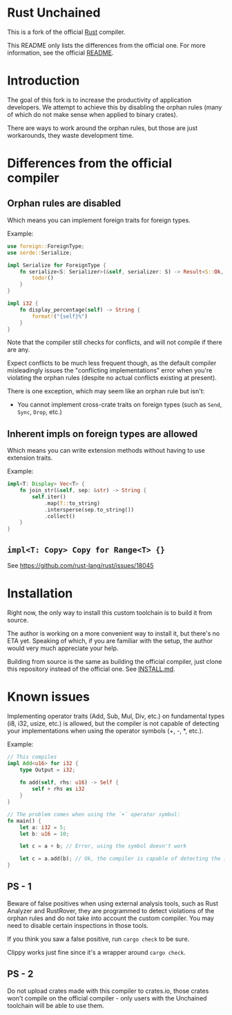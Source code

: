 # Rust Unchained

This is a fork of the official [Rust](https://github.com/rust-lang) compiler.

This README only lists the differences from the official one. For more information, see the official [README](https://github.com/rust-lang/rust).

# Introduction

The goal of this fork is to increase the productivity of application developers. 
We attempt to achieve this by disabling the orphan rules (many of which do not make sense when applied to binary crates).

There are ways to work around the orphan rules, but those are just workarounds, they waste development time.

# Differences from the official compiler

## Orphan rules are disabled
Which means you can implement foreign traits for foreign types.

Example:
```rust
use foreign::ForeignType;
use serde::Serialize;

impl Serialize for ForeignType {
    fn serialize<S: Serializer>(&self, serializer: S) -> Result<S::Ok, S::Error> {
        todo!()
    }
}

impl i32 {
    fn display_percentage(self) -> String {
        format!("{self}%")
    }
}
```

Note that the compiler still checks for conflicts, and will not compile if there are any.

Expect conflicts to be much less frequent though, as the default compiler misleadingly 
issues the "conflicting implementations" error when you're violating the orphan rules
(despite no actual conflicts existing at present).

There is one exception, which may seem like an orphan rule but isn't:
- You cannot implement cross-crate traits on foreign types (such as `Send`, `Sync`, `Drop`, etc.)

## Inherent impls on foreign types are allowed
Which means you can write extension methods without having to use extension traits.

Example:
```rust
impl<T: Display> Vec<T> {
    fn join_str(&self, sep: &str) -> String {
	    self.iter()
		    .map(T::to_string)
		    .intersperse(sep.to_string())
		    .collect()
    }
}
```

## `impl<T: Copy> Copy for Range<T> {}`
See https://github.com/rust-lang/rust/issues/18045

# Installation

Right now, the only way to install this custom toolchain is to build it from source.

The author is working on a more convenient way to install it, but there's no ETA yet.
Speaking of which, if you are familiar with the setup, the author would very much appreciate your help.

Building from source is the same as building the official compiler, just clone this repository instead of the official one.
See [INSTALL.md](INSTALL.md).

# Known issues

Implementing operator traits (Add, Sub, Mul, Div, etc.) on fundamental types (i8, i32, usize, etc.) is allowed, 
but the compiler is not capable of detecting your implementations when using the operator symbols (+, -, *, etc.). 

Example:
```rust
// This compiles
impl Add<u16> for i32 {
    type Output = i32;
    
    fn add(self, rhs: u16) -> Self {
        self + rhs as i32
    }
}

// The problem comes when using the `+` operator symbol:
fn main() {
	let a: i32 = 5;
	let b: u16 = 10;

	let c = a + b; // Error, using the symbol doesn't work

	let c = a.add(b); // Ok, the compiler is capable of detecting the implementation when using the method.
}
```

## PS - 1
Beware of false positives when using external analysis tools, such as Rust Analyzer and RustRover, 
they are programmed to detect violations of the orphan rules and do not take into account the custom compiler. You may need to disable certain inspections in those tools.

If you think you saw a false positive, run `cargo check` to be sure.

Clippy works just fine since it's a wrapper around `cargo check`.

## PS - 2
Do not upload crates made with this compiler to crates.io, those crates won't compile on the official compiler -
only users with the Unchained toolchain will be able to use them.